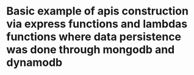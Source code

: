 # Basic example of apis construction via express functions and lambdas functions where data persistence was done through mongodb and dynamodb
